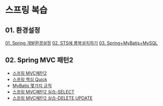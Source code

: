 # 스프링 복습

## 01. 환경설정

[01. Spring 개발환경설정](https://github.com/hy6219/Spring_Review/blob/main/Step01.Environment_Manual/STS%EC%97%90%20%EB%A1%AC%EB%B3%B5%EC%84%A4%EC%B9%98%ED%95%98%EA%B8%B0.md)
[02. STS에 롬복설치하기](https://github.com/hy6219/Spring_Review/blob/main/Step01.Environment_Manual/STS%EC%97%90%20%EB%A1%AC%EB%B3%B5%EC%84%A4%EC%B9%98%ED%95%98%EA%B8%B0.md)
[03. Spring+MyBatis+MySQL](https://github.com/hy6219/Spring_Review/blob/main/Step01.Environment_Manual/Spring%2BMyBatis%2BMySQL.md)

## 02. Spring MVC 패턴2

- [스프링 MVC패턴2](https://github.com/hy6219/Spring_Review/blob/main/Step02.About%20Spring/SpringMVC/%EC%8A%A4%ED%94%84%EB%A7%81MVC%ED%8C%A8%ED%84%B42.md)
- [스프링 핵심 Quick](https://github.com/hy6219/Spring_Review/blob/main/Step02.About%20Spring/Spring%ED%8A%B9%EC%A7%95.md)
- [MyBatis 몇가지 규칙](https://github.com/hy6219/Spring_Review/blob/main/Step02.About%20Spring/SpringMVC/MyBatis%20%EB%AA%87%EA%B0%80%EC%A7%80%20%EA%B7%9C%EC%B9%99.md)
- [스프링 MVC패턴2 실습-SELECT](https://github.com/hy6219/Spring_Review/blob/main/Step02.About%20Spring/SpringMVC/Spring%20MVC%20%EA%B0%84%EB%8B%A8%ED%95%9C%20%EA%B5%AC%EC%84%B1%20%EC%A7%84%ED%96%89(1).md)
- [스프링 MVC패턴2 실습-DELETE,UPDATE](https://github.com/hy6219/Spring_Review/blob/main/Step02.About%20Spring/SpringMVC/Spring%20MVC%20%EA%B0%84%EB%8B%A8%ED%95%9C%20%EA%B5%AC%EC%84%B1%20%EC%A7%84%ED%96%89(2).md)